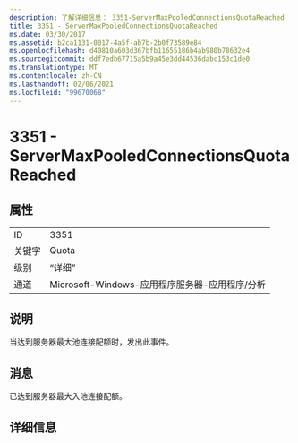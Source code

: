 ```yaml
---
description: 了解详细信息： 3351-ServerMaxPooledConnectionsQuotaReached
title: 3351 - ServerMaxPooledConnectionsQuotaReached
ms.date: 03/30/2017
ms.assetid: b2ca1131-0017-4a5f-ab7b-2b0f73589e84
ms.openlocfilehash: d40810a603d367bfb11655186b4ab980b78632e4
ms.sourcegitcommit: ddf7edb67715a5b9a45e3dd44536dabc153c1de0
ms.translationtype: MT
ms.contentlocale: zh-CN
ms.lasthandoff: 02/06/2021
ms.locfileid: "99670068"
---
```

# <a name="3351---servermaxpooledconnectionsquotareached"></a>3351 - ServerMaxPooledConnectionsQuotaReached

## <a name="properties"></a>属性  
  
|||  
|-|-|  
|ID|3351|  
|关键字|Quota|  
|级别|“详细”|  
|通道|Microsoft-Windows-应用程序服务器-应用程序/分析|  
  
## <a name="description"></a>说明  

 当达到服务器最大池连接配额时，发出此事件。  
  
## <a name="message"></a>消息  

 已达到服务器最大入池连接配额。  
  
## <a name="details"></a>详细信息
